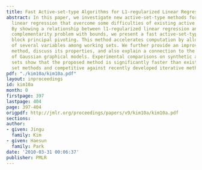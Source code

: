 ```yaml
---
title: Fast Active-set-type Algorithms for L1-regularized Linear Regression
abstract: In this paper, we investigate new active-set-type methods for l1-regularized
  linear regression that overcome some difficulties of existing active set methods.
  By showing a relationship between l1-regularized linear regression and the linear
  complementarity problem with bounds, we present a fast active-set-type method, called
  block principal pivoting. This method accelerates computation by allowing exchanges
  of several variables among working sets. We further provide an improvement of this
  method, discuss its properties, and also explain a connection to the structure learning
  of Gaussian graphical models. Experimental comparisons on synthetic and real data
  sets show that the proposed method is significantly faster than existing active
  set methods and competitive against recently developed iterative methods.
pdf: "./kim10a/kim10a.pdf"
layout: inproceedings
id: kim10a
month: 0
firstpage: 397
lastpage: 404
page: 397-404
origpdf: http://jmlr.org/proceedings/papers/v9/kim10a/kim10a.pdf
sections: 
author:
- given: Jingu
  family: Kim
- given: Haesun
  family: Park
date: '2010-03-31 00:06:37'
publisher: PMLR
---
```

